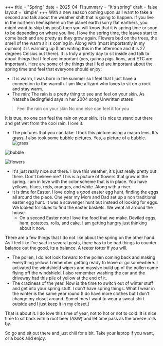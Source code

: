 +++
title = "Spring"
date = 2025-04-11
summary = "It's spring"
draft = false
layout = 'simple'
+++
With a new season coming upon us I want to take a second and talk about the weather shift that is going to happen. 
If you live in the northern hemisphere on the planet earth (sorry flat earthers, you might want to skip this post) then you will know that it is spring time or soon to be depending on where you live. 
I love the spring time, the leaves start to come back and are pretty as they grow again. Flowers bud on the trees, the smell of the warm air is coming in. Along with (most importantly in my opinion) it is warming up (I am writing this in the afternoon and it is 27 degrees Celsius out there). It is truly a pretty day to sit inside and talk to about things that I feel are important (yes, guinea pigs, lions, and ETC are important). Here are some of the things that I feel are important about the spring time and feel that everyone should enjoy:
* It is warm, I was born in the summer so I feel that I just have a connection to the warmth. I am like a lizard who loves to sit on a rock and stay warm. 
* The rain: The rain is a pretty thing to see and feel on your skin. As Natasha Bedingfield says in her 2004 song Unwritten states 
> Feel the rain on your skin No one else can feel it for you
 
 It is true, no one can feel the rain on your skin. It is nice to stand out there and get wet from the cool rain. I love it. 
* The pictures that you can take: I took this picture using a macro lens. It's grass, I also took some bubble pictures. Yes, a picture of a bubble. 
![grass](/images/grass.jpg)

![bubble](/images/bubble.jpg)

![flowers](/images/field_of_flowers.jpg)
* It's just really nice out there. I love this weather, it's just really pretty out there. Don't believe me? This is a picture of flowers that grow in the spring. I am in love with the color scheme that is in place. You have yellows, blues, reds, oranges, and white. Along with a river. 
* It is time for Easter. I love doing a good easter egg hunt, finding the eggs all around the place. One year my Mom and Dad set up a non traditional easter egg hunt. It was a scavenger hunt but instead of looking for eggs. We looked for clues to find the easter baskets. We went all around the house. 
	* On a second Easter note I love the food that we make. Deviled eggs, ham, potatoes, rolls, and cake. I am getting hungry just thinking about it now. 

There are a few things that I do not like about the spring on the other hand. As I feel like I've said in several posts, there has to be bad things to counter balance out the good, its a balance. A teeter totter if you will. 

* The pollen, I do not look forward to the pollen coming back and making everything yellow. I remember getting ready to leave or go somewhere. I activated the windshield wipers and massive build up of the pollen came flying off the windshield. I also remember washing the car and the driveway had this pile of yellow at the end of it.
* The craziness of the year. Now is the time to switch out of winter stuff and get into your spring stuff. I don't have spring things. What I wear in the winter is the same year round (I do have more clothes but I don't change my closet around. Sometimes I want to wear a sweat shirt outside and I just keep it in my closet.)

That is about it. I do love this time of year, not to hot or not to cold. It is nice time to sit back with a root beer (A&W) and let time pass as the breeze rolls by.

So go and sit out there and just chill for a bit. Take your laptop if you want, or a book and enjoy. 